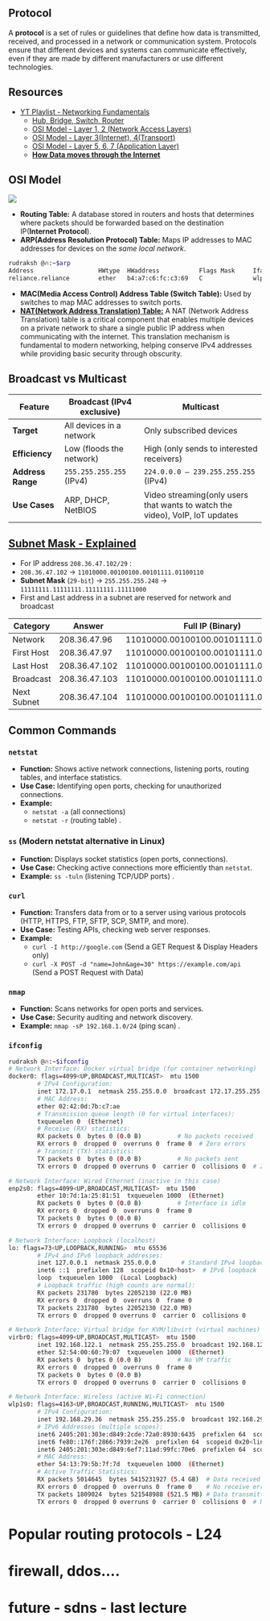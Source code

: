 ## Protocol

A **protocol** is a set of rules or guidelines that define how data is transmitted, received, and processed in a network or communication system. Protocols ensure that different devices and systems can communicate effectively, even if they are made by different manufacturers or use different technologies.


## Resources
- [YT Playlist - Networking Fundamentals](https://www.youtube.com/playlist?list=PLIFyRwBY_4bRLmKfP1KnZA6rZbRHtxmXi)
   - [Hub, Bridge, Switch, Router](https://youtu.be/H7-NR3Q3BeI?si=tR2Cehz4ls3uCt4m)
   - [OSI Model - Layer 1, 2 (Network Access Layers)](https://youtu.be/H7-NR3Q3BeI?si=tR2Cehz4ls3uCt4m)
   - [OSI Model - Layer 3(Internet), 4(Transport)](https://youtu.be/0aGqGKrRE0g?si=V2yKC54iKpmHM-3i)
   - [OSI Model - Layer 5, 6, 7 (Application Layer)](https://youtu.be/2iFFRqzX3yE?si=JJ_tmTmY6d-GMjYS)
   - [**How Data moves through the Internet**](https://youtu.be/YJGGYKAV4pA?si=DLCunOcloJ4hAnWi)


## OSI Model
![](https://pbs.twimg.com/media/Fhib8hlUoAEPq1U?format=jpg&name=4096x4096) 

- **Routing Table:** A database stored in routers and hosts that determines where packets should be forwarded based on the destination IP(**Internet Protocol**).
- **ARP(Address Resolution Protocol) Table:** Maps IP addresses to MAC addresses for devices on the *same local network*.
```bash
rudraksh @🔥:~$arp
Address                  HWtype  HWaddress           Flags Mask     Iface
reliance.reliance        ether   b4:a7:c6:fc:c3:69   C              wlp1s0
```
- **MAC(Media Access Control) Address Table (Switch Table):** Used by switches to map MAC addresses to switch ports.
- **[NAT(Network Address Translation) Table:](https://www.youtube.com/playlist?list=PLIFyRwBY_4bQ7tJvbLA9A0v8Fq9l-H923)** A NAT (Network Address Translation) table is a critical component that enables multiple devices on a private network to share a single public IP address when communicating with the internet. This translation mechanism is fundamental to modern networking, helping conserve IPv4 addresses while providing basic security through obscurity.

## Broadcast vs Multicast
| Feature          | Broadcast (IPv4 exclusive)                         | Multicast                          |  
|------------------|------------------------------------|------------------------------------|  
| **Target**       | All devices in a network           | Only subscribed devices            |  
| **Efficiency**   | Low (floods the network)           | High (only sends to interested receivers) |  
| **Address Range**| `255.255.255.255` (IPv4)           | `224.0.0.0 – 239.255.255.255` (IPv4) |  
| **Use Cases**    | ARP, DHCP, NetBIOS                 | Video streaming(only users that wants to watch the video), VoIP, IoT updates |  



## [Subnet Mask - Explained](https://youtu.be/s_Ntt6eTn94?si=72uI-Mc9dEy9JF2s&t=661) 

   - For IP address `208.36.47.102/29` :
   - `208.36.47.102` → `11010000.00100100.00101111.01100110`
   - **Subnet Mask** (`29-bit`) → `255.255.255.248` → `11111111.11111111.11111111.11111000`
   - First and Last address in a subnet are reserved for network and broadcast

   | Category      |    Answer     | Full IP (Binary) |
   |---------------|---------------|------------------|
   | Network       | 208.36.47.96  | 11010000.00100100.00101111.01100000   |
   | First Host    | 208.36.47.97  | 11010000.00100100.00101111.01100001   | 
   | Last Host     | 208.36.47.102 | 11010000.00100100.00101111.01100110   |
   | Broadcast     | 208.36.47.103 | 11010000.00100100.00101111.01100111   |
   | Next Subnet   | 208.36.47.104 | 11010000.00100100.00101111.01101000   |


## Common Commands

### **`netstat`**  
- **Function:** Shows active network connections, listening ports, routing tables, and interface statistics.  
- **Use Case:** Identifying open ports, checking for unauthorized connections.  
- **Example:**  
  - `netstat -a` (all connections)  
  - `netstat -r` (routing table) .  

### **`ss`**  (Modern netstat alternative in Linux)
- **Function:** Displays socket statistics (open ports, connections).  
- **Use Case:** Checking active connections more efficiently than `netstat`.  
- **Example:** `ss -tuln` (listening TCP/UDP ports) .  

### **`curl`**  
- **Function:** Transfers data from or to a server using various protocols (HTTP, HTTPS, FTP, SFTP, SCP, SMTP, and more).  
- **Use Case:** Testing APIs, checking web server responses.  
- **Example:** 
   - `curl -I http://google.com` (Send a GET Request & Display Headers only)
   - `curl -X POST -d "name=John&age=30" https://example.com/api` (Send a POST Request with Data)

### **`nmap`**  
- **Function:** Scans networks for open ports and services.  
- **Use Case:** Security auditing and network discovery.  
- **Example:** `nmap -sP 192.168.1.0/24` (ping scan) .  



### **`ifconfig`**  
```bash
rudraksh @🔥:~$ifconfig
# Network Interface: Docker virtual bridge (for container networking)
docker0: flags=4099<UP,BROADCAST,MULTICAST>  mtu 1500
        # IPv4 Configuration:
        inet 172.17.0.1  netmask 255.255.0.0  broadcast 172.17.255.255  
        # MAC Address:
        ether 02:42:0d:7b:c7:ae  
        # Transmission queue length (0 for virtual interfaces):
        txqueuelen 0  (Ethernet)  
        # Receive (RX) statistics:
        RX packets 0  bytes 0 (0.0 B)          # No packets received
        RX errors 0  dropped 0  overruns 0  frame 0  # Zero errors
        # Transmit (TX) statistics:
        TX packets 0  bytes 0 (0.0 B)          # No packets sent
        TX errors 0  dropped 0 overruns 0  carrier 0  collisions 0  # Zero errors

# Network Interface: Wired Ethernet (inactive in this case)
enp2s0: flags=4099<UP,BROADCAST,MULTICAST>  mtu 1500
        ether 10:7d:1a:25:81:51  txqueuelen 1000  (Ethernet)
        RX packets 0  bytes 0 (0.0 B)          # Interface is idle
        RX errors 0  dropped 0  overruns 0  frame 0
        TX packets 0  bytes 0 (0.0 B)
        TX errors 0  dropped 0 overruns 0  carrier 0  collisions 0

# Network Interface: Loopback (localhost)
lo: flags=73<UP,LOOPBACK,RUNNING>  mtu 65536
        # IPv4 and IPv6 loopback addresses:
        inet 127.0.0.1  netmask 255.0.0.0       # Standard IPv4 loopback
        inet6 ::1  prefixlen 128  scopeid 0x10<host>  # IPv6 loopback
        loop  txqueuelen 1000  (Local Loopback)
        # Loopback traffic (high counts are normal):
        RX packets 231780  bytes 22052130 (22.0 MB)  
        RX errors 0  dropped 0  overruns 0  frame 0
        TX packets 231780  bytes 22052130 (22.0 MB)
        TX errors 0  dropped 0 overruns 0  carrier 0  collisions 0

# Network Interface: Virtual bridge for KVM/libvirt (virtual machines)
virbr0: flags=4099<UP,BROADCAST,MULTICAST>  mtu 1500
        inet 192.168.122.1  netmask 255.255.255.0  broadcast 192.168.122.255
        ether 52:54:00:60:79:07  txqueuelen 1000  (Ethernet)
        RX packets 0  bytes 0 (0.0 B)          # No VM traffic
        RX errors 0  dropped 0  overruns 0  frame 0
        TX packets 0  bytes 0 (0.0 B)
        TX errors 0  dropped 0 overruns 0  carrier 0  collisions 0

# Network Interface: Wireless (active Wi-Fi connection)
wlp1s0: flags=4163<UP,BROADCAST,RUNNING,MULTICAST>  mtu 1500
        # IPv4 Configuration:
        inet 192.168.29.36  netmask 255.255.255.0  broadcast 192.168.29.255  
        # IPv6 Addresses (multiple scopes):
        inet6 2405:201:303e:d849:2cde:72a0:8930:6435  prefixlen 64  scopeid 0x0<global>  # Public IPv6
        inet6 fe80::176f:2866:7939:2e26  prefixlen 64  scopeid 0x20<link>  # Link-local IPv6
        inet6 2405:201:303e:d849:6ef7:11ad:99fc:70e6  prefixlen 64  scopeid 0x0<global>  # Temporary IPv6
        # MAC Address:
        ether 54:13:79:5b:7f:7d  txqueuelen 1000  (Ethernet)
        # Active Traffic Statistics:
        RX packets 5014645  bytes 5415231927 (5.4 GB)  # Data received
        RX errors 0  dropped 0  overruns 0  frame 0    # No receive errors
        TX packets 1809024  bytes 521548988 (521.5 MB) # Data transmitted
        TX errors 0  dropped 0 overruns 0  carrier 0  collisions 0  # No transmit errors
```





# Popular routing protocols - L24 

# firewall, ddos....

# future - sdns - last lecture
